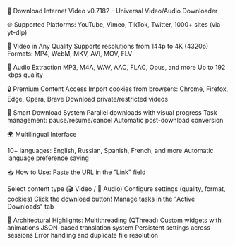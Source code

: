 🌟 Download Internet Video v0.7182 - Universal Video/Audio Downloader

🌐 Supported Platforms: YouTube, Vimeo, TikTok, Twitter, 1000+ sites (via yt-dlp)

🎥 Video in Any Quality
Supports resolutions from 144p to 4K (4320p)
Formats: MP4, WebM, MKV, AVI, MOV, FLV

🎵 Audio Extraction
MP3, M4A, WAV, AAC, FLAC, Opus, and more
Up to 192 kbps quality

🔒 Premium Content Access
Import cookies from browsers: Chrome, Firefox, Edge, Opera, Brave
Download private/restricted videos

🚀 Smart Download System
Parallel downloads with visual progress
Task management: pause/resume/cancel
Automatic post-download conversion

🌍 Multilingual Interface

10+ languages: English, Russian, Spanish, French, and more
Automatic language preference saving

📥 How to Use:
Paste the URL in the "Link" field

Select content type (🎬 Video / 🎵 Audio)
Configure settings (quality, format, cookies)
Click the download button!
Manage tasks in the "Active Downloads" tab

🚀 Architectural Highlights:
Multithreading (QThread)
Custom widgets with animations
JSON-based translation system
Persistent settings across sessions
Error handling and duplicate file resolution


